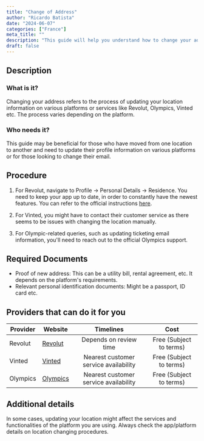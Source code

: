 ```yaml
---
title: "Change of Address"
author: "Ricardo Batista"
date: "2024-06-07"
categories: ["France"]
meta_title: ""
description: "This guide will help you understand how to change your address."
draft: false
---
```


## Description
### What is it?
Changing your address refers to the process of updating your location information on various platforms or services like Revolut, Olympics, Vinted etc. The process varies depending on the platform.

### Who needs it?
This guide may be beneficial for those who have moved from one location to another and need to update their profile information on various platforms or for those looking to change their email. 

## Procedure
1. For Revolut, navigate to Profile → Personal Details → Residence. You need to keep your app up to date, in order to constantly have the newest features. 
You can refer to the official instructions [here](https://www.revolut.com/help/profile-settings/my-personal-details/can-i-change-my-personal-details?lang=en).

2. For Vinted, you might have to contact their customer service as there seems to be issues with changing the location manually.

3. For Olympic-related queries, such as updating ticketing email information, you'll need to reach out to the official Olympics support.

## Required Documents
* Proof of new address: This can be a utility bill, rental agreement, etc. It depends on the platform's requirements.
* Relevant personal identification documents: Might be a passport, ID card etc.

## Providers that can do it for you

| Provider        |     Website     |     Timelines    |       Cost      |
| --------------- | --------------- |  :-------------: | :-------------: |
| Revolut      |  [Revolut](https://www.revolut.com)      |      Depends on review time      |        Free (Subject to terms)       |
| Vinted | [Vinted](https://www.vinted.com/) | Nearest customer service availability | Free (Subject to terms) |
| Olympics | [Olympics](https://www.olympic.org/) | Nearest customer service availability | Free (Subject to terms) |

## Additional details
In some cases, updating your location might affect the services and functionalities of the platform you are using. Always check the app/platform details on location changing procedures.
